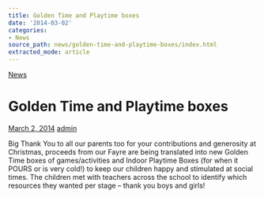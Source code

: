 ```yaml
---
title: Golden Time and Playtime boxes
date: '2014-03-02'
categories:
- News
source_path: news/golden-time-and-playtime-boxes/index.html
extracted_mode: article
---
```

[News](/news/)

# Golden Time and Playtime boxes

[March 2, 2014](/news/golden-time-and-playtime-boxes/) [admin](author/admin/)

Big Thank You to all our parents too for your contributions and generosity at Christmas, proceeds from our Fayre are being translated into new Golden Time boxes of games/activities and Indoor Playtime Boxes (for when it POURS or is very cold!) to keep our children happy and stimulated at social times. The children met with teachers across the school to identify which resources they wanted per stage – thank you boys and girls!
